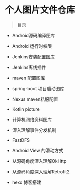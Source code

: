 # 个人图片文件仓库

>目录

- Android源码编译图库

- Android 运行时权限

- Jenkins安装配置图库

- Jenkins离线插件 

- maven 配置图库

- spring-boot 项目启动图库

- Nexus maven私服配置

- Kotlin picture 

- 计算机网络资料图库

- 深入理解事件分发机制

- FastDFS

- Android View 的滑动方式

- 从源码角度深入理解OkHttp

- 从源码角度深入理解Retrofit2

- hexo 博客搭建